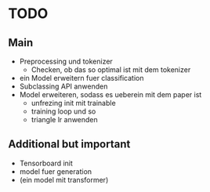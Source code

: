 # TODO

## Main

- Preprocessing und tokenizer 
    - Checken, ob das so optimal ist mit dem tokenizer
- ein Model erweitern fuer classification 
- Subclassing API anwenden
- Model erweiteren, sodass es ueberein mit dem paper ist
    -  unfrezing init mit trainable 
    -  training loop und so
    -  triangle lr anwenden 

## Additional but important 

- Tensorboard init
- model fuer generation 
- (ein model mit transformer)
